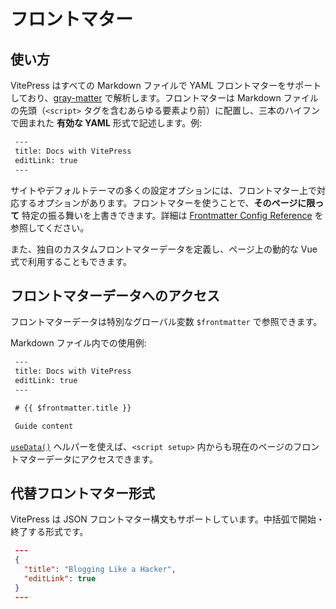 # フロントマター

## 使い方

VitePress はすべての Markdown ファイルで YAML フロントマターをサポートしており、[gray-matter](https://github.com/jonschlinkert/gray-matter) で解析します。フロントマターは Markdown ファイルの先頭（`<script>` タグを含むあらゆる要素より前）に配置し、三本のハイフンで囲まれた **有効な YAML** 形式で記述します。例:

```md
 ---
 title: Docs with VitePress
 editLink: true
 ---
```

サイトやデフォルトテーマの多くの設定オプションには、フロントマター上で対応するオプションがあります。フロントマターを使うことで、**そのページに限って** 特定の振る舞いを上書きできます。詳細は [Frontmatter Config Reference](../reference/frontmatter-config) を参照してください。

また、独自のカスタムフロントマターデータを定義し、ページ上の動的な Vue 式で利用することもできます。

## フロントマターデータへのアクセス

フロントマターデータは特別なグローバル変数 `$frontmatter` で参照できます。

Markdown ファイル内での使用例:

```md
 ---
 title: Docs with VitePress
 editLink: true
 ---

 # {{ $frontmatter.title }}

 Guide content
```

[`useData()`](../reference/runtime-api#usedata) ヘルパーを使えば、`<script setup>` 内からも現在のページのフロントマターデータにアクセスできます。

## 代替フロントマター形式

VitePress は JSON フロントマター構文もサポートしています。中括弧で開始・終了する形式です。

```json
 ---
 {
   "title": "Blogging Like a Hacker",
   "editLink": true
 }
 ---
```
